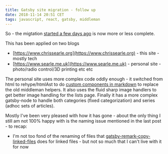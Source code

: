 ```yaml
---
title: Gatsby site migration - follow up
date: 2018-11-14 20:51 CET
tags: javascript, react, gatsby, middleman
---
```


So - the migtation [started a few days ago](/2018/11/10/update-blog-engine-to-gatsby/) is now more or less complete.

This has been applied on two blogs

- [https://www.chrissearle.org](https://www.chrissearle.org) - this site - mostly tech
- [https://www.searle.me.uk](https://www.searle.me.uk) - personal site - photo/radio control/3D printing etc etc

The personal site uses more complex code oddly enough - it switched from html to rehype/htmlAst to do [custom components in markdown](https://using-remark.gatsbyjs.org/custom-components/)
to replace the old middleman helpers. It also uses the fluid sharp image handlers to get better image handling for the lists page. Finally
it has a more complex gatsby-node to handle both categories (fixed categorization) and series (adhoc sets of articles).

Mostly I've been very pleased with how it has gone - about the only thing I still am not 100% happy with is the naming issue
mentioned in the last post - to recap:

- I'm not too fond of the renaming of files that [gatsby-remark-copy-linked-files](https://github.com/gatsbyjs/gatsby/tree/master/packages/gatsby-remark-copy-linked-files) does for linked files - but not so much that I can't live with it for now
